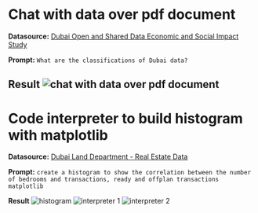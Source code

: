 #  Chat with data over pdf document

**Datasource:** [Dubai Open and Shared Data Economic and Social Impact Study](https://www.digitaldubai.ae/docs/default-source/publications/dubai-open-and-shared-data-economic-and-social-impact-study.pdf)

**Prompt:** 
```What are the classifications of Dubai data?```

**Result**
![chat with data over pdf document](CWDoPD.png)
---
#  Code interpreter to build histogram with matplotlib

**Datasource:** [Dubai Land Department - Real Estate Data](https://dubailand.gov.ae/en/open-data/real-estate-data/#/)

**Prompt:** 
```create a histogram to show the correlation between the number of bedrooms and transactions, ready and offplan transactions matplotlib```

**Result**
![histogram](histogram.png)
![interpreter 1](interpreter-1.png) ![interpreter 2](interpreter-2.png)
